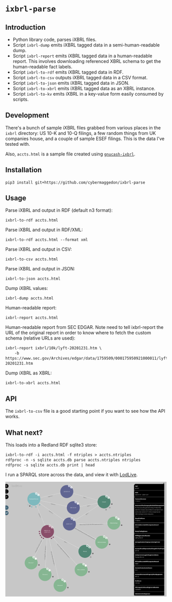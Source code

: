 
# `ixbrl-parse`

## Introduction

- Python library code, parses iXBRL files.
- Script `ixbrl-dump` emits iXBRL tagged data in a semi-human-readable dump.
- Script `ixbrl-report` emits iXBRL tagged data in a human-readable report.
  This involves downloading referenced XBRL schema to get the human-readable
  fact labels.
- Script `ixbrl-to-rdf` emits iXBRL tagged data in RDF.
- Script `ixbrl-to-csv` outputs iXBRL tagged data in a CSV format.
- Script `ixbrl-to-json` emits iXBRL tagged data in JSON.
- Script `ixbrl-to-xbrl` emits iXBRL tagged data as an XBRL instance.
- Script `ixbrl-to-kv` emits iXBRL in a key-value form easily consumed
  by scripts.

## Development

There's a bunch of sample iXBRL files grabbed from various places in
the `ixbrl` directory: US 10-K and 10-Q filings, a few random things
from UK companies house, and a couple of sample ESEF filings.  This is the
data I've tested with.

Also, `accts.html` is a sample file created using
[`gnucash-ixbrl`](https://github.com/cybermaggedon/gnucash-ixbrl).

## Installation

```
pip3 install git+https://github.com/cybermaggedon/ixbrl-parse
```

## Usage

Parse iXBRL and output in RDF (default n3 format):
```
ixbrl-to-rdf accts.html
```

Parse iXBRL and output in RDF/XML:
```
ixbrl-to-rdf accts.html --format xml
```

Parse iXBRL and output in CSV:
```
ixbrl-to-csv accts.html
```

Parse iXBRL and output in JSON:
```
ixbrl-to-json accts.html
```

Dump iXBRL values:
```
ixbrl-dump accts.html
```

Human-readable report:
```
ixbrl-report accts.html
```

Human-readable report from SEC EDGAR.  Note need to tell ixbrl-report the
URL of the original report in order to know where to fetch the
custom schema (relative URLs are used):

```
ixbrl-report ixbrl/10k/lyft-20201231.htm \
    -b https://www.sec.gov/Archives/edgar/data/1759509/000175950921000011/lyft-20201231.htm
```

Dump iXBRL as XBRL:
```
ixbrl-to-xbrl accts.html
```

## API

The `ixbrl-to-csv` file is a good starting point if you want to see how
the API works.

## What next?

This loads into a Redland RDF sqlite3 store:

```
ixbrl-to-rdf -i accts.html -f ntriples > accts.ntriples
rdfproc -n -s sqlite accts.db parse accts.ntriples ntriples
rdfproc -s sqlite accts.db print | head
```

I run a SPARQL store across the data, and view it with
[LodLive](https://github.com/LodLive/LodLive).

![Screenshot of LodLive](docs/screenshot.png)

